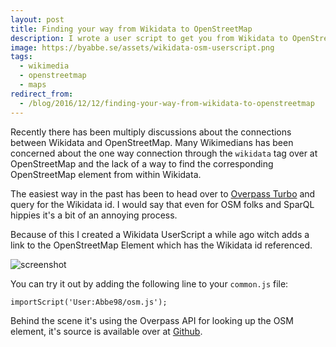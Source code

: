 ```yaml
---
layout: post
title: Finding your way from Wikidata to OpenStreetMap
description: I wrote a user script to get you from Wikidata to OpenStreetMap.
image: https://byabbe.se/assets/wikidata-osm-userscript.png
tags:
  - wikimedia
  - openstreetmap
  - maps
redirect_from:
  - /blog/2016/12/12/finding-your-way-from-wikidata-to-openstreetmap
---
```

Recently there has been multiply discussions about the connections between Wikidata and OpenStreetMap. Many Wikimedians has been concerned about the one way connection through the `wikidata` tag over at OpenStreetMap and the lack of a way to find the corresponding OpenStreetMap element from within Wikidata.

The easiest way in the past has been to head over to [Overpass Turbo](http://overpass-turbo.eu/) and query for the Wikidata id. I would say that even for OSM folks and SparQL hippies it's a bit  of an annoying process. 

Because of this I created a Wikidata UserScript a while ago witch adds a link to the OpenStreetMap Element which has the Wikidata id referenced. 

![screenshot](https://byabbe.se/assets/wikidata-osm-userscript.png)

You can try it out by adding the following line to your `common.js` file\:

```
importScript('User:Abbe98/osm.js');
```

Behind the scene it's using the Overpass API for looking up the OSM element, it's source is available over at [Github](https://github.com/Abbe98/wikidata-osm-link). 
